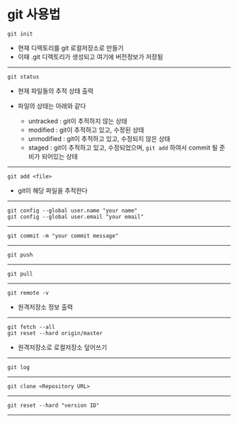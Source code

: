 # git 사용법

`git init`   
- 현재 디렉토리를 git 로컬저장소로 만들기
- 이때 .git 디렉토리가 생성되고 여기에 버전정보가 저장됨   
_ _ _
`git status`   
- 현재 파일들의 추적 상태 출력      

- 파일의 상태는 아래와 같다   
  - untracked : git이 추적하지 않는 상태
  - modified : git이 추적하고 있고, 수정된 상태
  - unmodified : git이 추적하고 있고, 수정되지 않은 상태
  - staged : git이 추적하고 있고, 수정되었으며, `git add` 하여서 commit 될 준비가 되어있는 상태   
_ _ _
`git add <file>`   
- git이 해당 파일을 추적한다
_ _ _
`git config --global user.name "your name"`   
`git config --global user.email "your email"`
_ _ _
`git commit -m "your commit message"`
_ _ _
`git push`
_ _ _
`git pull`
_ _ _
`git remote -v`
- 원격저장소 정보 출력   
_ _ _
`git fetch --all`   
`git reset --hard origin/master`   
- 원격저장소로 로컬저장소 덮어쓰기   

_ _ _
`git log`

_ _ _ 
`git clone <Repository URL>`

_ _ _
`git reset --hard "version ID"`
_ _ _

